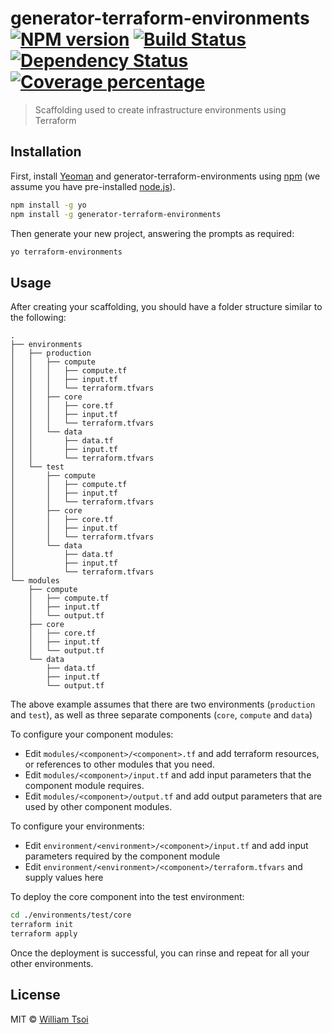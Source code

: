 # generator-terraform-environments [![NPM version][npm-image]][npm-url] [![Build Status][travis-image]][travis-url] [![Dependency Status][daviddm-image]][daviddm-url] [![Coverage percentage][coveralls-image]][coveralls-url]
> Scaffolding used to create infrastructure environments using Terraform

## Installation

First, install [Yeoman](http://yeoman.io) and generator-terraform-environments using [npm](https://www.npmjs.com/) (we assume you have pre-installed [node.js](https://nodejs.org/)).

```bash
npm install -g yo
npm install -g generator-terraform-environments
```

Then generate your new project, answering the prompts as required:

```bash
yo terraform-environments
```

## Usage

After creating your scaffolding, you should have a folder structure similar to the following:
```
.
├── environments
│   ├── production
│   │   ├── compute
│   │   │   ├── compute.tf
│   │   │   ├── input.tf
│   │   │   └── terraform.tfvars
│   │   ├── core
│   │   │   ├── core.tf
│   │   │   ├── input.tf
│   │   │   └── terraform.tfvars
│   │   └── data
│   │       ├── data.tf
│   │       ├── input.tf
│   │       └── terraform.tfvars
│   └── test
│       ├── compute
│       │   ├── compute.tf
│       │   ├── input.tf
│       │   └── terraform.tfvars
│       ├── core
│       │   ├── core.tf
│       │   ├── input.tf
│       │   └── terraform.tfvars
│       └── data
│           ├── data.tf
│           ├── input.tf
│           └── terraform.tfvars
└── modules
    ├── compute
    │   ├── compute.tf
    │   ├── input.tf
    │   └── output.tf
    ├── core
    │   ├── core.tf
    │   ├── input.tf
    │   └── output.tf
    └── data
        ├── data.tf
        ├── input.tf
        └── output.tf
```
The above example assumes that there are two environments (`production` and `test`), as well as three separate components (`core`, `compute` and `data`)

To configure your component modules:

- Edit `modules/<component>/<component>.tf` and add terraform resources, or references to other modules that you need.
- Edit `modules/<component>/input.tf` and add input parameters that the component module requires.
- Edit `modules/<component>/output.tf` and add output parameters that are used by other component modules.

To configure your environments:

- Edit `environment/<environment>/<component>/input.tf` and add input parameters required by the component module
- Edit `environment/<environment>/<component>/terraform.tfvars` and supply values here

To deploy the core component into the test environment:
```bash
cd ./environments/test/core
terraform init
terraform apply
```

Once the deployment is successful, you can rinse and repeat for all your other environments.

## License

MIT © [William Tsoi](https://about.me/williamtsoi)


[npm-image]: https://badge.fury.io/js/generator-terraform-environments.svg
[npm-url]: https://npmjs.org/package/generator-terraform-environments
[travis-image]: https://travis-ci.org/williamtsoi1/generator-terraform-environments.svg?branch=master
[travis-url]: https://travis-ci.org/williamtsoi1/generator-terraform-environments
[daviddm-image]: https://david-dm.org/williamtsoi1/generator-terraform-environments.svg?theme=shields.io
[daviddm-url]: https://david-dm.org/williamtsoi1/generator-terraform-environments
[coveralls-image]: https://coveralls.io/repos/williamtsoi1/generator-terraform-environments/badge.svg
[coveralls-url]: https://coveralls.io/r/williamtsoi1/generator-terraform-environments
